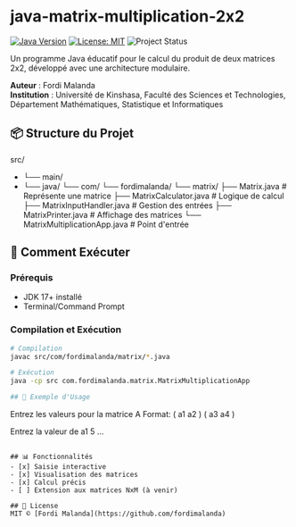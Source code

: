 # java-matrix-multiplication-2x2

[![Java Version](https://img.shields.io/badge/Java-17%2B-orange)](https://openjdk.org/)
[![License: MIT](https://img.shields.io/badge/License-MIT-yellow.svg)](LICENSE)
![Project Status](https://img.shields.io/badge/Status-Active-brightgreen)

Un programme Java éducatif pour le calcul du produit de deux matrices 2x2, développé avec une architecture modulaire.

**Auteur** : Fordi Malanda  
**Institution** : Université de Kinshasa, Faculté des Sciences et Technologies, Département Mathématiques, Statistique et Informatiques

## 📦 Structure du Projet
src/
- └── main/
- └── java/
└── com/
└── fordimalanda/
└── matrix/
├── Matrix.java # Représente une matrice
├── MatrixCalculator.java # Logique de calcul
├── MatrixInputHandler.java # Gestion des entrées
├── MatrixPrinter.java # Affichage des matrices
└── MatrixMultiplicationApp.java # Point d'entrée


## 🚀 Comment Exécuter

### Prérequis
- JDK 17+ installé
- Terminal/Command Prompt

### Compilation et Exécution
```bash
# Compilation
javac src/com/fordimalanda/matrix/*.java

# Exécution
java -cp src com.fordimalanda.matrix.MatrixMultiplicationApp

## 📝 Exemple d'Usage
```
Entrez les valeurs pour la matrice A
Format: ( a1 a2 )
        ( a3 a4 )

Entrez la valeur de a1
5
...
```

## 📊 Fonctionnalités
- [x] Saisie interactive
- [x] Visualisation des matrices
- [x] Calcul précis
- [ ] Extension aux matrices NxM (à venir)

## 📜 License
MIT © [Fordi Malanda](https://github.com/fordimalanda)
